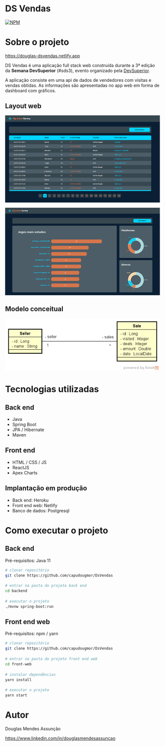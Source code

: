 # DS Vendas 
[![NPM](https://img.shields.io/npm/l/react)](https://github.com/devsuperior/sds1-wmazoni/blob/master/LICENSE) 

# Sobre o projeto

https://douglas-dsvendas.netlify.app

DS Vendas é uma aplicação full stack web construída durante a 3ª edição da **Semana DevSuperior** (#sds3), evento organizado pela [DevSuperior](https://devsuperior.com "Site da DevSuperior").

A aplicação consiste em uma api de dados de vendedores com visitas e vendas obtidas. As informações são apresentadas no app web em forma de dashboard com gráficos.


## Layout web
![Web 1](https://github.com/acenelio/assets/raw/main/sds1/web1.png)

![Web 2](https://github.com/acenelio/assets/raw/main/sds1/web2.png)

## Modelo conceitual
![Modelo Conceitual](https://github.com/capudougmor/DsVendas/blob/master/sds3-mc.png)

# Tecnologias utilizadas
## Back end
- Java
- Spring Boot
- JPA / Hibernate
- Maven
## Front end
- HTML / CSS / JS
- ReactJS
- Apex Charts
## Implantação em produção
- Back end: Heroku
- Front end web: Netlify
- Banco de dados: Postgresql

# Como executar o projeto

## Back end
Pré-requisitos: Java 11

```bash
# clonar repositório
git clone https://github.com/capudougmor/DsVendas

# entrar na pasta do projeto back end
cd backend

# executar o projeto
./mvnw spring-boot:run
```

## Front end web
Pré-requisitos: npm / yarn

```bash
# clonar repositório
git clone https://github.com/capudougmor/DsVendas

# entrar na pasta do projeto front end web
cd front-web

# instalar dependências
yarn install

# executar o projeto
yarn start
```

# Autor

Douglas Mendes Assunção

https://www.linkedin.com/in/douglasmendesassuncao

